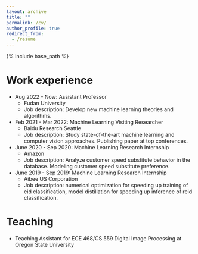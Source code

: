 ```yaml
---
layout: archive
title: ""
permalink: /cv/
author_profile: true
redirect_from:
  - /resume
---
```


{% include base_path %}




Work experience
======
* Aug 2022 - Now: Assistant Professor
  * Fudan University
  * Job description: Develop new machine learning theories and algorithms.
* Feb 2021 - Mar 2022: Machine Learning Visiting Researcher
  * Baidu Research Seattle
  * Job description: Study state-of-the-art machine learning and computer vision approaches. Publishing paper at top conferences.
* June 2020 - Sep 2020: Machine Learning Research Internship
  * Amazon
  * Job description: Analyze customer speed substitute behavior in the database. Modeling customer speed substitute preference.
* June 2019 - Sep 2019: Machine Learning Research Internship
  * Aibee US Corporation
  * Job description: numerical optimization for speeding up training of eid classification, model distillation for speeding up inference of reid classification.



Teaching
======
* Teaching Assistant for ECE 468/CS 559 Digital Image Processing at Oregon State University


